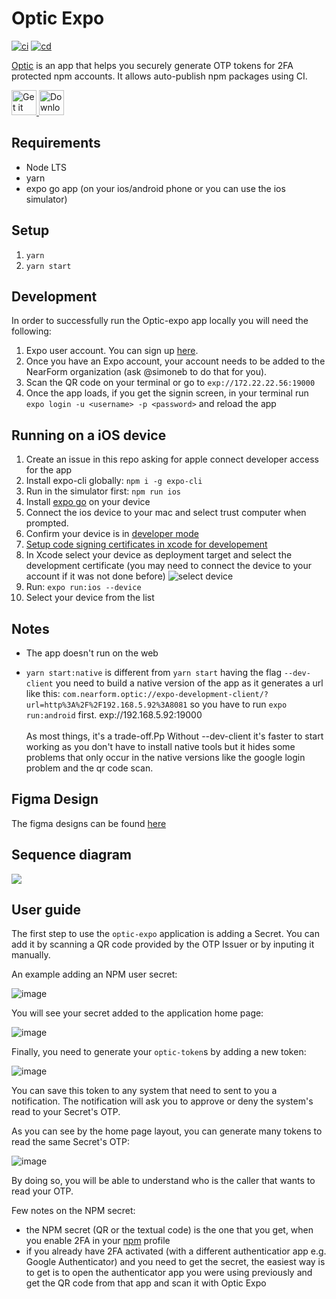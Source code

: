 # Optic Expo

[![ci](https://github.com/nearform/optic-expo/actions/workflows/ci.yml/badge.svg)](https://github.com/nearform/optic-expo/actions/workflows/ci.yml)
[![cd](https://github.com/nearform/optic-expo/actions/workflows/cd.yml/badge.svg)](https://github.com/nearform/optic-expo/actions/workflows/cd.yml)

[Optic](https://expo.dev/@nearform/optic-expo) is an app that helps you securely generate OTP tokens for 2FA protected npm accounts. It allows auto-publish npm packages using CI.

<a href='https://play.google.com/store/apps/details?id=com.nearform.optic'>
  <img alt='Get it on Google Play' src='https://user-images.githubusercontent.com/84892/191009274-938f5cc3-03ac-4bd3-a923-bd2629d77a44.png' style="height:40px"/>
</a>

<a href='https://apps.apple.com/us/app/nearform-optic/id1643969791'>
  <img alt='Download on the App Store' src='https://user-images.githubusercontent.com/84892/191009257-86f3b83e-b2d9-4252-ac05-98732328df2f.png' style="height:40px" />
</a>



## Requirements

- Node LTS
- yarn
- expo go app (on your ios/android phone or you can use the ios simulator)

## Setup

1. `yarn`
1. `yarn start`

## Development
In order to successfully run the Optic-expo app locally you will need the following:
1. Expo user account. You can sign up [here](https://expo.dev/signup).
1. Once you have an Expo account, your account needs to be added to the NearForm organization (ask @simoneb to do that for you).
1. Scan the QR code on your terminal or go to `exp://172.22.22.56:19000`
1. Once the app loads, if you get the signin screen, in your terminal run `expo login -u <username> -p <password>` and reload the app

## Running on a iOS device

1. Create an issue in this repo asking for apple connect developer access for the app
1. Install expo-cli globally: `npm i -g expo-cli`
1. Run in the simulator first: `npm run ios`
1. Install [expo go](https://apps.apple.com/us/app/expo-go/id982107779) on your device
1. Connect the ios device to your mac and select trust computer when prompted.
1. Confirm your device is in [developer mode](https://developer.apple.com/documentation/xcode/enabling-developer-mode-on-a-device)
1. [Setup code signing certificates in xcode for developement](https://github.com/expo/fyi/blob/main/setup-xcode-signing.md)
1. In Xcode select your device as deployment target and select the development certificate (you may need to connect the device to your account if it was not done before)
![select device](https://user-images.githubusercontent.com/84892/191241139-5db5b905-228f-4af2-a633-47f601de993a.png)
1. Run: `expo run:ios --device`
1. Select your device from the list

## Notes

- The app doesn't run on the web

- `yarn start:native` is different from `yarn start` having the flag `--dev-client` you need to build a native version of the app as it generates a url like this:
  `com.nearform.optic://expo-development-client/?url=http%3A%2F%2F192.168.5.92%3A8081` so you have to run `expo run:android` first.
  exp://192.168.5.92:19000 </br> <br> As most things, it's a trade-off.Pp Without --dev-client it's faster to start working as you don't have to install native tools but it hides some problems that only occur in the native versions like the google login problem and the qr code scan.

## Figma Design

The figma designs can be found [here](https://www.figma.com/file/xsPf6IIM9AevLN5gZlXM4q/Optic-(Copy))

## Sequence diagram

[![](docs/images/architecture.png)](https://docs.google.com/presentation/d/16038cTBefSKQezJk0IZKNXnSqaG2PnU07Sb2_qIkNe8/edit?usp=sharing)

## User guide

The first step to use the `optic-expo` application is adding a Secret. You can add it by scanning a QR code provided by the OTP Issuer or by inputing it manually.

An example adding an NPM user secret:

![image](https://user-images.githubusercontent.com/11404065/159178304-09a9fa80-a73c-433a-9a29-b6a48aa6af7a.png)

You will see your secret added to the application home page:

![image](https://user-images.githubusercontent.com/11404065/159178421-25e1f0c0-46b5-4c4a-8005-39a5fa5c4fd8.png)

Finally, you need to generate your `optic-token`s by adding a new token:

![image](https://user-images.githubusercontent.com/11404065/159178473-f533f308-e1a6-4240-9ad5-ce8680be0ebd.png)

You can save this token to any system that need to sent to you a notification.
The notification will ask you to approve or deny the system's read to your Secret's OTP.

As you can see by the home page layout, you can generate many tokens to read the same Secret's OTP:

![image](https://user-images.githubusercontent.com/11404065/159178635-418e231c-aa9c-4828-bb41-6f68cfb18059.png)

By doing so, you will be able to understand who is the caller that wants to read your OTP.


Few notes on the NPM secret:
- the NPM secret (QR or the textual code) is the one that you get, when you enable 2FA in your [npm](https://www.npmjs.com/) profile
- if you already have 2FA activated (with a different authenticatior app e.g. Google Authenticator) and you need to get the secret, the easiest way is to get is to open the authenticator app you were using previously and get the QR code from that app and scan it with Optic Expo
